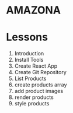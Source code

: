 # AMAZONA

# Lessons
1. Introduction
2. Install Tools
3. Create React App
4. Create Git Repository
5. List Products
  1. create products array
  2. add product images
  3. render products
  4. style products